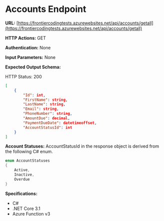 # Accounts Endpoint

**URL:** [https://frontiercodingtests.azurewebsites.net/api/accounts/getall](https://frontiercodingtests.azurewebsites.net/api/accounts/getall)

**HTTP Actions:** GET

**Authentication:** None

**Input Parameters:** None

**Expected Output Schema:**

HTTP Status: 200

```json
[
    {
        "Id": int,
        "FirstName": string,
        "LastName": string,
        "Email": string,
        "PhoneNumber": string,
        "AmountDue": decimal,
        "PaymentDueDate": datetimeoffset,
        "AccountStatusId": int
    }
]
```

**Account Statuses:** AccountStatusId in the response object is derived from the following C# enum.

```csharp
enum AccountStatuses
{
    Active,
    Inactive,
    Overdue
}
```

**Specifications:**

- C#
- .NET Core 3.1
- Azure Function v3
